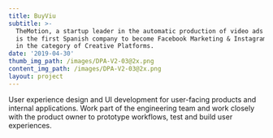 ```yaml
---
title: BuyViu
subtitle: >-
  TheMotion, a startup leader in the automatic production of video ads at scale,
  is the first Spanish company to become Facebook Marketing & Instagram Partner
  in the category of Creative Platforms.
date: '2019-04-30'
thumb_img_path: /images/DPA-V2-03@2x.png
content_img_path: /images/DPA-V2-03@2x.png
layout: project
---
```

User experience design and UI development for user-facing products and internal applications. Work part of the engineering team and work closely with the product owner to prototype workflows, test and build user experiences.
